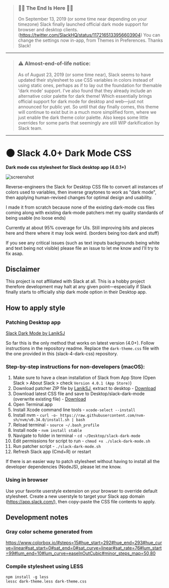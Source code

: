 > ### 🎊🎉 The End Is Here 🎊🎉
> On September 13, 2019 (or some time near depending on your timezone) Slack finally launched official dark mode support for browser and desktop clients. (https://twitter.com/SlackHQ/status/1172165133956603904) You can change the settings now in-app, from Themes in Preferences. Thanks Slack!

---

> ### ⚠️ Almost-end-of-life notice:
> As of August 23, 2019 (or some time near), Slack seems to have updated their stylesheet to use CSS variables in colors instead of using static ones, perhaps as if to lay out the foundation for themable 'dark mode' support. I've also found that they already include an alternative color palette for dark theme! Which essentially brings official support for dark mode for desktop and web—just not announced for public yet. 
> So until that day finally comes, this theme will continue to exist but in a much more simplified form, where we just enable the dark theme color palette. Also keeps some little overrides for some parts that seemingly are still WIP darkification by Slack team.

---

# 🌑 Slack 4.0+ Dark Mode CSS
**Dark mode css stylesheet for Slack desktop app (4.0.1+)**

![screenshot](https://user-images.githubusercontent.com/2870726/62346972-11e9b800-b533-11e9-81fc-3d51dc9aa2e7.png)

Reverse-engineers the Slack for Desktop CSS file to convert all instances of colors used to variables, then inverse graytones to work as "dark mode", then applying human-revised changes for optimal design and usability.

I made it from scratch because none of the existing dark-mode css files coming along with existing dark-mode patchers met my quality standards of being usable (no loose ends)

Currently at about 95% coverage for UIs. Still improving bits and pieces here and there where it may look weird. (borders being too dark and stuff)

If you see any critical issues (such as text inputs backgrounds being white and text being not visible) please file an issue to let me know and I'll try to fix asap.

## Disclaimer
This project is not affiliated with Slack at all. This is a hobby project therefore development may halt at any given point—especially if Slack finally starts to officially ship dark mode option in their Desktop app.

## How to apply style
### Patching Desktop app
[Slack Dark Mode by LanikSJ](https://github.com/LanikSJ/slack-dark-mode)

So far this is the only method that works on latest version (4.0+). Follow instructions in the repository readme.
Replace the `dark-theme.css` file with the one provided in this (slack-4-dark-css) repository.

### Step-by-step instructions for non-developers (macOS):
1. Make sure to have a clean installation of Slack from App Store (Open Slack > About Slack > check `Version 4.0.1 (App Store)`)
1. Download patcher ZIP file by [LanikSJ](https://github.com/LanikSJ/slack-dark-mode), extract to desktop - [Download](https://github.com/LanikSJ/slack-dark-mode/archive/master.zip)
1. Download latest CSS file and save to Desktop/slack-dark-mode (overwrite existing file) - [Download](https://raw.githubusercontent.com/zvuc/slack-4-dark-css/master/dark-theme.css) 
1. Open Terminal.app
1. Install Xcode command line tools - `xcode-select --install`
1. Install nvm - `curl -o- https://raw.githubusercontent.com/nvm-sh/nvm/v0.34.0/install.sh | bash`
1. Reload terminal - `source ~/.bash_profile`
1. Install node - `nvm install stable`
1. Navigate to folder in terminal - `cd ~/Desktop/slack-dark-mode`
1. Edit permissions for script to run - `chmod +x ./slack-dark-mode.sh`
1. Run patcher script -  `./slack-dark-mode.sh`
1. Refresh Slack app (Cmd+R) or restart

If there is an easier way to patch stylesheet without having to install all the developer dependencies (NodeJS), please let me know.

### Using in browser
Use your favorite userstyle extension on your browser to override default stylesheet. Create a new userstyle to target your Slack app domain (https://app.slack.com/), then copy-paste the CSS file contents to apply.

## Development notes
### Gray color scheme generated from
https://www.colorbox.io/#steps=15#hue_start=292#hue_end=293#hue_curve=linear#sat_start=0#sat_end=0#sat_curve=linear#sat_rate=76#lum_start=99#lum_end=10#lum_curve=easeInOutCubic#minor_steps_map=50,80

### Compile stylesheet using LESS
```
npm install -g less
lessc dark-theme.less dark-theme.css
```


